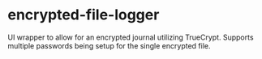 # encrypted-file-logger
UI wrapper to allow for an encrypted journal utilizing TrueCrypt. Supports multiple passwords being setup for the single encrypted file.
